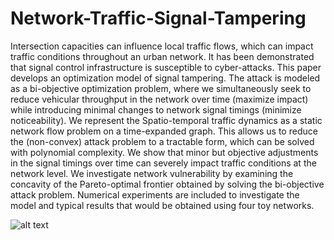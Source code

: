 # Network-Traffic-Signal-Tampering

Intersection capacities can influence local traffic flows, which can impact traffic conditions throughout an urban network. It has been demonstrated that signal control infrastructure is susceptible to cyber-attacks. This paper develops an optimization model of signal tampering. The attack is modeled as a bi-objective optimization problem, where we simultaneously seek to reduce vehicular throughput in
the network over time (maximize impact) while introducing minimal changes to network signal timings (minimize noticeability). We represent the Spatio-temporal traffic dynamics as a static network flow problem on a time-expanded graph. This allows us to reduce the (non-convex) attack problem to a tractable form, which can be solved with polynomial complexity. We show that minor but objective adjustments in the
signal timings over time can severely impact traffic conditions at the network level. We investigate network vulnerability by examining the concavity of the Pareto-optimal frontier obtained by solving the bi-objective attack problem. Numerical experiments are included to investigate the model and typical results that would be obtained using four toy networks.

![alt text](./img.png)
